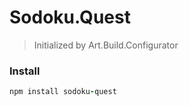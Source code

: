 # Sodoku.Quest

> Initialized by Art.Build.Configurator

### Install

```coffeescript
npm install sodoku-quest
```